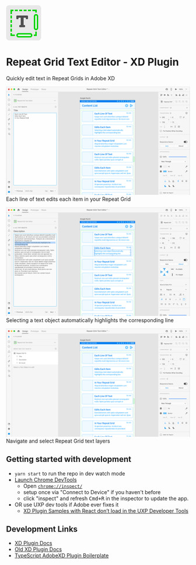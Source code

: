 ![Repeat Grid Text Editor Logo](./images/logo.svg)

# Repeat Grid Text Editor - XD Plugin
Quickly edit text in Repeat Grids in Adobe XD

![Each line of text edits each item in your Repeat Grid](./images/Screenshot-03.png)
Each line of text edits each item in your Repeat Grid

![Selecting a text object automatically highlights the corresponding line](./images/Screenshot-04.png)
Selecting a text object automatically highlights the corresponding line

![Navigate and select Repeat Grid text layers](./images/Screenshot-02.png)
Navigate and select Repeat Grid text layers

## Getting started with development
- `yarn start` to run the repo in dev watch mode
- [Launch Chrome DevTools](https://adobexdplatform.com/plugin-docs/tutorials/debugging/#2-launch-chrome-devtools)
  - Open [`chrome://inspect/`](chrome://inspect/) 
  - setup once via "Connect to Device" if you haven't before
  - click "inspect" and refresh <kbd>Cmd+R</kbd> in the inspector to update the app.
- OR use UXP dev tools if Adobe ever fixes it
  - [XD Plugin Samples with React don’t load in the UXP Developer Tools](https://forums.creativeclouddeveloper.com/t/xd-plugin-samples-with-react-dont-load-in-the-uxp-developer-tools/4023)

## Development Links
- [XD Plugin Docs](https://www.adobe.io/xd/uxp/)
- [Old XD Plugin Docs](https://adobexdplatform.com/plugin-docs/)
- [TypeScript AdobeXD Plugin Boilerplate](https://github.com/joshferrell/adobexd-react-typescript)

